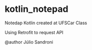 # kotlin_notepad
Notedap Kotlin created at UFSCar Class

Using Retrofit to request API

@author Júlio Sandroni
 
